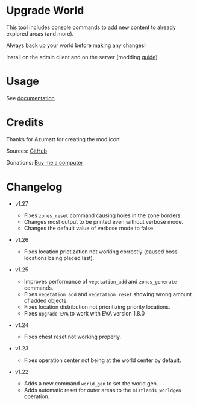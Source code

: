 # Upgrade World

This tool includes console commands to add new content to already explored areas (and more).

Always back up your world before making any changes!

Install on the admin client and on the server (modding [guide](https://youtu.be/L9ljm2eKLrk)).

# Usage

See [documentation](https://github.com/JereKuusela/valheim-upgrade_world/blob/main/README.md).

# Credits

Thanks for Azumatt for creating the mod icon!

Sources: [GitHub](https://github.com/JereKuusela/valheim-upgrade_world)

Donations: [Buy me a computer](https://www.buymeacoffee.com/jerekuusela)

# Changelog

- v1.27
	- Fixes `zones_reset` command causing holes in the zone borders.
	- Changes most output to be printed even without verbose mode.
	- Changes the default value of verbose mode to false.

- v1.26
	- Fixes location priotization not working correctly (caused boss locations being placed last).

- v1.25
	- Improves performance of `vegetation_add` and `zones_generate` commands.
	- Fixes `vegetation_add` and `vegetation_reset` showing wrong amount of added objects.
	- Fixes location distribution not prioritizing priority locations.
	- Fixes `upgrade EVA` to work with EVA version 1.8.0
	
- v1.24
	- Fixes chest reset not working properly.
	
- v1.23
	- Fixes operation center not being at the world center by default.
	
- v1.22
	- Adds a new command `world_gen` to set the world gen.
	- Adds automatic reset for outer areas to the `mistlands_worldgen` operation.
